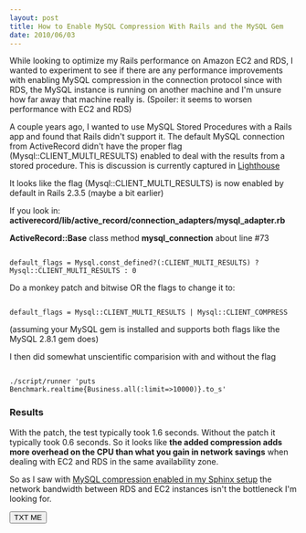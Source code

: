 ```yaml
---
layout: post
title: How to Enable MySQL Compression With Rails and the MySQL Gem
date: 2010/06/03
---
```


While looking to optimize my Rails performance on Amazon EC2 and RDS, I wanted to experiment to see if there are any
performance improvements with enabling MySQL compression in the connection protocol since with RDS, the MySQL instance
is running on another machine and I'm unsure how far away that machine really is. (Spoiler: it seems to worsen performance with EC2 and RDS)

A couple years ago, I wanted to use MySQL Stored Procedures with a Rails app and found that Rails didn't support it.
The default MySQL connection from ActiveRecord didn't have the proper flag (Mysql::CLIENT_MULTI_RESULTS) enabled to deal with the results from a stored procedure.
This is discussion is currently captured in [Lighthouse](https://rails.lighthouseapp.com/projects/8994-ruby-on-rails/tickets/3151)

It looks like the flag (Mysql::CLIENT_MULTI_RESULTS) is now enabled by default in Rails 2.3.5 (maybe a bit earlier)

If you look in: __activerecord/lib/active_record/connection_adapters/mysql_adapter.rb__ 

__ActiveRecord::Base__ class method __mysql_connection__
about line #73

<code>
default_flags = Mysql.const_defined?(:CLIENT_MULTI_RESULTS) ? Mysql::CLIENT_MULTI_RESULTS : 0
</code>

Do a monkey patch and bitwise OR the flags to change it to:

<code>
default_flags = Mysql::CLIENT_MULTI_RESULTS | Mysql::CLIENT_COMPRESS
</code>

(assuming your MySQL gem is installed and supports both flags like the MySQL 2.8.1 gem does)

I then did somewhat unscientific comparision with and without the flag

<code>
./script/runner 'puts Benchmark.realtime{Business.all(:limit=>10000)}.to_s'
</code>

### Results
With the patch, the test typically took 1.6 seconds. Without the patch it typically took 0.6 seconds. So it looks like __the added compression
adds more overhead on the CPU than what you gain in network savings__ when dealing with EC2 and RDS in the same availability zone.

So as I saw with [MySQL compression enabled in my Sphinx setup](/2010/06/03/indexing-sphinx-on-amazon-aws-ec2-with-mysql-rds-and-compression/)
the network bandwidth between RDS and EC2 instances isn't the bottleneck I'm looking for.

<button href="#" class="sirenGo">TXT ME</button>

<script>
(function() {
 var sirenApiKey='8491b3915a21448c9aa3a3f07846123b';
 var sirenCssClass='sirenGo';

 var script = document.createElement('script');
 script.type = 'text/javascript';
 script.async = true;
 script.src = 'http://conversations-staging.aerialink.net/siren.js';
 script.id = "siren_script_id";
 script.setAttribute('sirenapikey',sirenApiKey);
 script.setAttribute('sirencssclass',sirenCssClass);
 (document.getElementsByTagName('head')[0] || document.getElementsByTagName('body')[0]).appendChild(script);
})();
</script>
